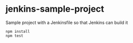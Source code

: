 # jenkins-sample-project

Sample project with a Jenkinsfile so that Jenkins can build it

```
npm install
npm test
```
